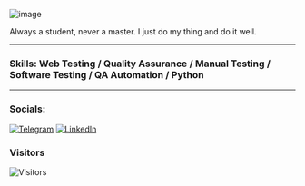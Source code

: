 
![image](https://user-images.githubusercontent.com/100477935/201358365-66373e6b-63db-4b65-9ed5-e503124471f3.png)

Always a student, never a master. 
I just do my thing and do it well.
___

### Skills: Web Testing / Quality Assurance / Manual Testing / Software Testing / QA Automation / Python
___

### Socials:

[![Telegram](https://img.shields.io/badge/-Telegram-9dcd77?style=for-the-badge&logo=telegram&logoColor=71BFA7)](https://t.me/amok_catharsis) [![LinkedIn](https://img.shields.io/badge/-LinkedIn-9dcd77?style=for-the-badge&logo=linkedin&logoColor=71BFA7)](https://www.linkedin.com/in/amokcatharis/)


### Visitors

![Visitors](https://api.visitorbadge.io/api/combined?path=https%3A%2F%2Fgithub.com%2Famokcatharsis&label=Visitors&countColor=%23263759)
<!--
**amokcatharsis/amokcatharsis** is a ✨ _special_ ✨ repository because its `README.md` (this file) appears on your GitHub profile.

Here are some ideas to get you started:

- 🔭 I’m currently working on ...
- 🌱 I’m currently learning ...
- 👯 I’m looking to collaborate on ...
- 🤔 I’m looking for help with ...
- 💬 Ask me about ...
- 📫 How to reach me: ...
- 😄 Pronouns: ...
- ⚡ Fun fact: ...
-->
